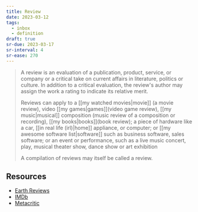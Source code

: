 ```yaml
---
title: Review
date: 2023-03-12
tags:
  - inbox
  - definition
draft: true
sr-due: 2023-03-17
sr-interval: 4
sr-ease: 270
---
```


> A review is an evaluation of a publication, product, service, or company or a
> critical take on current affairs in literature, politics or culture. In
> addition to a critical evaluation, the review's author may assign the work a
> rating to indicate its relative merit.
>
> Reviews can apply to a [[my watched movies|movie]] (a movie
> review), video [[my games|games]](video game review),
> [[my music|musical]] composition (music review of a composition
> or recording), [[my books|books]](book review); a piece of
> hardware like a car, [[in real life (irl)|home]] appliance, or
> computer; or [[my awesome software list|software]] such as
> business software, sales software; or an event or performance, such as a live
> music concert, play, musical theater show, dance show or art exhibition
>
> A compilation of reviews may itself be called a review.

## Resources

- [Earth Reviews](https://neal.fun/earth-reviews/)
- [IMDb](https://www.imdb.com/)
- [Metacritic](https://www.metacritic.com/)
